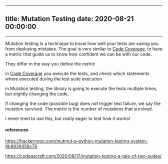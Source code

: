 
---
title: Mutation Testing
date: 2020-08-21 00:00:00
---
---

Mutation testing is a technique to know how well your tests are saving you from deploying mistakes. The goal is very similar to [Code Coverage](../code-coverage), to have a metric that guide us to know how confident we can be with our code.

They differ in the way you define the metric


in [Code Coverage](../code-coverage) you execute the tests, and check which statements where executed during the test suite execution


in Mutation testing, the library is going to execute the tests multiple times, but slightly changing the code. 

If changing the code (possible bug) does not trigger test failure, we say the mutation survived. The metric is the number of mutations that survived.

I never tried to use this, but really eager to test how it works!

#### references


https://hackernoon.com/mutmut-a-python-mutation-testing-system-9b9639356c78


https://codeascraft.com/2020/08/17/mutation-testing-a-tale-of-two-suites/
